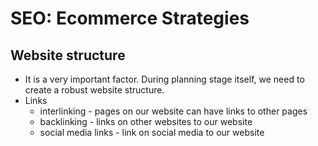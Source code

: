 # SEO: Ecommerce Strategies

## Website structure
- It is a very important factor.  During planning stage itself, we need to create a robust website structure.
- Links
    - interlinking - pages on our website can have links to other pages
    - backlinking - links on other websites to our website
    - social media links - link on social media to our website 
